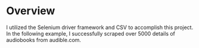 <h1>Overview</h1>

<h>I utilized the Selenium driver framework and CSV  to accomplish this project. In the following example, I successfully scraped over 5000 details of audiobooks from audible.com. </h4>
